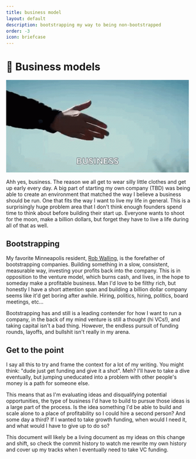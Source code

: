 ```yaml
---
title: business model
layout: default
description: bootstrapping my way to being non-bootstrapped
order: -3
icon: briefcase
---
```


# 💼 Business models

![Business handshake](./business.gif)

Ahh yes, business. The reason we all get to wear silly little clothes and get up early every day. A big part of starting my own company (TBD) was being able to create an environment that matched the way I believe a business should be run. One that fits the way I want to live my life in general. This is a surprisingly huge problem area that I don't think enough founders spend time to think about before building their start up. Everyone wants to shoot for the moon, make a billion dollars, but forget they have to live a life during all of that as well.

## Bootstrapping

My favorite Minneapolis resident, [Rob Walling](https://robwalling.com/), is the forefather of bootstrapping companies. Building something in a slow, consistent, measurable way, investing your profits back into the company. This is in opposition to the venture model, which burns cash, and lives, in the hope to someday make a profitable business. Man I'd love to be filthy rich, but honestly I have a short attention span and building a billion dollar company seems like it'd get boring after awhile. Hiring, politics, hiring, politics, board meetings, etc...

Bootstrapping has and still is a leading contender for how I want to run a company, in the back of my mind venture is still a thought (hi VCs!), and taking capital isn't a bad thing. However, the endless pursuit of funding rounds, layoffs, and bullshit isn't really in my arena.

## Get to the point

I say all this to try and frame the context for a lot of my writing. You might think: "dude just get funding and give it a shot". Meh? I'll have to take a dive eventually, but jumping uneducated into a problem with other people's money is a path for someone else.

This means that as I'm evaluating ideas and disqualifying potential opportunities, the type of business I'd have to build to pursue those ideas is a large part of the process. Is the idea something I'd be able to build and scale alone to a place of profitability so I could hire a second person? And some day a third? If I wanted to take growth funding, when would I need it, and what would I have to give up to do so?

This document will likely be a living document as my ideas on this change and shift, so check the commit history to watch me rewrite my own history and cover up my tracks when I eventually need to take VC funding.
